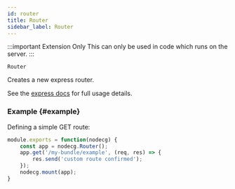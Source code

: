 ```yaml
---
id: router
title: Router
sidebar_label: Router
---
```


:::important Extension Only
This can only be used in code which runs on the server.
:::

`Router`

Creates a new express router.

See the [express docs](http://expressjs.com/en/api.html#express.router) for full usage details.

### Example {#example}

Defining a simple GET route:

```js
module.exports = function(nodecg) {
    const app = nodecg.Router();
    app.get('/my-bundle/example', (req, res) => {
        res.send('custom route confirmed');
    });
    nodecg.mount(app);
}
```
